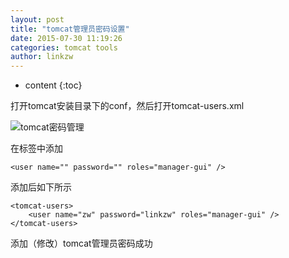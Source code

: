 ```yaml
---
layout: post
title: "tomcat管理员密码设置"
date: 2015-07-30 11:19:26
categories: tomcat tools
author: linkzw
---
```


* content
{:toc}

打开tomcat安装目录下的conf，然后打开tomcat-users.xml 

![tomcat密码管理]({{"/css/pics/tomcat-mag-pwd.png"}})

在标签中添加

	<user name="" password="" roles="manager-gui" />

添加后如下所示

	<tomcat-users>
		<user name="zw" password="linkzw" roles="manager-gui" />
	</tomcat-users>
 
添加（修改）tomcat管理员密码成功

